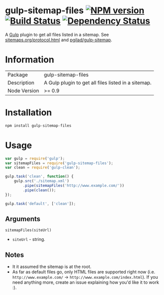 gulp-sitemap-files [![NPM version][npm-image]][npm-url] [![Build Status][travis-image]][travis-url] [![Dependency Status][depstat-image]][depstat-url]
=====================

A [Gulp](http://github.com/gulpjs/gulp) plugin to get all files listed in a sitemap. See [sitemaps.org/protocol.html](http://www.sitemaps.org/protocol.html) and [pgilad/gulp-sitemap](https://github.com/pgilad/gulp-sitemap).

# Information
<table>
<tr>
<td>Package</td><td>gulp-sitemap-files</td>
</tr>
<tr>
<td>Description</td>
<td>A Gulp plugin to get all files listed in a sitemap.</td>
</tr>
<tr>
<td>Node Version</td>
<td>>= 0.9</td>
</tr>
</table>

# Installation
```js
npm install gulp-sitemap-files
```

# Usage
```js
var gulp = require('gulp');
var sitemapFiles = require('gulp-sitemap-files');
var clean = require('gulp-clean');

gulp.task('clean', function() {
    gulp.src('./sitemap.xml')
        .pipe(sitemapFiles('http://www.example.com/'))
        .pipe(clean());
});

gulp.task('default', ['clean']);
```

## Arguments

`sitemapFiles(siteUrl)`

- `siteUrl` - string.

## Notes

- It it assumed the sitemap is at the root.
- As far as default files go, only HTML files are supported right now (i.e. `http://www.example.com/` -> `http://www.example.com/index.html`). If you need anything more, create an issue explaining how you'd like it to work :).


[npm-url]: https://npmjs.org/package/gulp-sitemap-files
[npm-image]: http://img.shields.io/npm/v/gulp-sitemap-files.svg?style=flat

[travis-url]: http://travis-ci.org/adam-lynch/gulp-sitemap-files
[travis-image]: http://img.shields.io/travis/adam-lynch/gulp-sitemap-files.svg?style=flat

[depstat-url]: https://david-dm.org/adam-lynch/gulp-sitemap-files
[depstat-image]: https://david-dm.org/adam-lynch/gulp-sitemap-files.svg?style=flat
